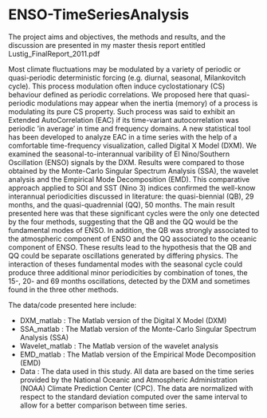 # ENSO-TimeSeriesAnalysis

The project aims and objectives, the methods and results, and the discussion are presented in my master thesis report entitled Lustig_FinalReport_2011.pdf

Most climate fluctuations may be modulated by a variety of periodic or quasi-periodic deterministic forcing (e.g. diurnal, seasonal, Milankovitch cycle). This process modulation often induce cyclostationary (CS) behaviour defined as periodic correlations. We proposed here that quasi-periodic modulations may appear when the inertia (memory) of a process is modulating its pure CS property. Such process was said to exhibit an Extended AutoCorrelation (EAC) if its time-variant autocorrelation was periodic ’in average’ in time and frequency domains. A new statistical tool has been developed to analyze EAC in a time series with the help of a comfortable time-frequency visualization, called Digital X Model (DXM). We examined the seasonal-to-interannual varibility of El Nino/Southern Oscillation (ENSO) signals by the DXM. Results were compared to those obtained by the Monte-Carlo Singular Spectrum Analysis (SSA), the wavelet analysis and the Empirical Mode Decomposition (EMD). This comparative approach applied to SOI and SST (Nino 3) indices confirmed the well-know interannual periodicities discussed in literature: the quasi-biennial (QB), 29 months, and the quasi-quadrennial (QQ), 50 months. The main result presented here was that these significant cycles were the only one detected by the four methods, suggesting that the QB and the QQ would be the fundamental modes of ENSO. In addition, the QB was strongly associated to the atmospheric component of ENSO and the QQ associated to the oceanic component of ENSO. These results lead to the hypothesis that the QB and QQ could be separate oscillations generated by differing physics. The interaction of theses fundamental modes with the seasonal cycle could produce three additional minor periodicities by combination of tones, the 15-, 20- and 69 months oscillations, detected by the DXM and sometimes found in the three other methods.

The data/code presented here include:
- DXM_matlab : The Matlab version of the Digital X Model (DXM)
- SSA_matlab : The Matlab version of the Monte-Carlo Singular Spectrum Analysis (SSA)
- Wavelet_matlab : The Matlab version of the wavelet analysis
- EMD_matlab : The Matlab version of the Empirical Mode Decomposition (EMD)
- Data : The data used in this study. All data are based on the time series provided by the National Oceanic and Atmospheric Administration (NOAA) Climate Prediction Center (CPC). The data are normalized with respect to the standard deviation computed over the same interval to allow for a better comparison between time series.
